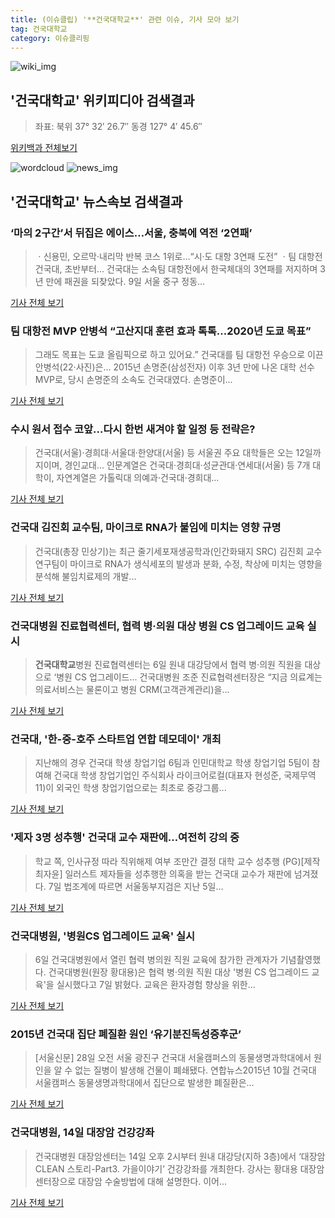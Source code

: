 ```yaml
---
title: (이슈클립) '**건국대학교**' 관련 이슈, 기사 모아 보기
tag: 건국대학교
category: 이슈클리핑
---
```

![wiki_img](https://user-images.githubusercontent.com/42597476/44503234-41136a80-a6d0-11e8-9071-6fc6418eafe4.png)
## **'**건국대학교**'** 위키피디아 검색결과
>좌표: 북위 37° 32′ 26.7″ 동경 127° 4′ 45.6″

<a href="https://ko.wikipedia.org/wiki/건국대학교" target="_blank">위키백과 전체보기</a>

![wordcloud](https://s3.ap-northeast-2.amazonaws.com/lyrics101-wordcloud/2018-09-10-1536518414.png)
![news_img](https://user-images.githubusercontent.com/42597476/44507050-1206f400-a6e4-11e8-8d98-7ffbfebb353f.png)
## **'**건국대학교**'** 뉴스속보 검색결과
### ‘마의 2구간’서 뒤집은 에이스…서울, 충북에 역전 ‘2연패’

>ㆍ신용민, 오르막·내리막 반복 코스 1위로…“시·도 대항 3연패 도전” ㆍ팀 대항전 건국대, 초반부터... 건국대는 소속팀 대항전에서 한국체대의 3연패를 저지하며 3년 만에 패권을 되찾았다. 9일 서울 중구 정동...

<a href="http://news.khan.co.kr/kh_news/khan_art_view.html?artid=201809092052025&code=980701" target="_blank">기사 전체 보기</a>

### 팀 대항전 MVP 안병석 “고산지대 훈련 효과 톡톡…2020년 도쿄 목표”

>그래도 목표는 도쿄 올림픽으로 하고 있어요.” 건국대를 팀 대항전 우승으로 이끈 안병석(22·사진)은... 2015년 손명준(삼성전자) 이후 3년 만에 나온 대학 선수 MVP로, 당시 손명준의 소속도 건국대였다. 손명준이...

<a href="http://news.khan.co.kr/kh_news/khan_art_view.html?artid=201809092052015&code=980701" target="_blank">기사 전체 보기</a>

### 수시 원서 접수 코앞…다시 한번 새겨야 할 일정 등 전략은?

>건국대(서울)·경희대·서울대·한양대(서울) 등 서울권 주요 대학들은 오는 12일까지이며, 경인교대... 인문계열은 건국대·경희대·성균관대·연세대(서울) 등 7개 대학이, 자연계열은 가톨릭대 의예과·건국대·경희대...

<a href="http://edu.chosun.com/site/data/html_dir/2018/09/09/2018090900751.html" target="_blank">기사 전체 보기</a>

### 건국대 김진회 교수팀, 마이크로 RNA가 불임에 미치는 영향 규명

>건국대(총장 민상기)는 최근 줄기세포재생공학과(인간화돼지 SRC) 김진회 교수 연구팀이 마이크로 RNA가 생식세포의 발생과 분화, 수정, 착상에 미치는 영향을 분석해 불임치료제의 개발...

<a href="http://news.unn.net/news/articleView.html?idxno=194197" target="_blank">기사 전체 보기</a>

### 건국대병원 진료협력센터, 협력 병·의원 대상 병원 CS 업그레이드 교육 실시

>**건국대학교**병원 진료협력센터는 6일 원내 대강당에서 협력 병·의원 직원을 대상으로 ‘병원 CS 업그레이드... 건국대병원 조준 진료협력센터장은 “지금 의료계는 의료서비스는 물론이고 병원 CRM(고객관계관리)을...

<a href="http://sports.khan.co.kr/news/sk_index.html?art_id=201809090947013&sec_id=561801&pt=nv" target="_blank">기사 전체 보기</a>

### 건국대, '한-중-호주 스타트업 연합 데모데이' 개최

>지난해의 경우 건국대 학생 창업기업 6팀과 인민대학교 학생 창업기업 5팀이 참여해 건국대 학생 창업기업인 주식회사 라이크어로컬(대표자 현성준, 국제무역 11)이 외국인 학생 창업기업으로는 최초로 중강그룹...

<a href="http://www.veritas-a.com/news/articleView.html?idxno=127177" target="_blank">기사 전체 보기</a>

### '제자 3명 성추행' 건국대 교수 재판에…여전히 강의 중

>학교 쪽, 인사규정 따라 직위해제 여부 조만간 결정 대학 교수 성추행 (PG)[제작 최자윤] 일러스트 제자들을 성추행한 의혹을 받는 건국대 교수가 재판에 넘겨졌다. 7일 법조계에 따르면 서울동부지검은 지난 5일...

<a href="http://app.yonhapnews.co.kr/YNA/Basic/SNS/r.aspx?c=AKR20180907043700004&did=1195m" target="_blank">기사 전체 보기</a>

### 건국대병원, '병원CS 업그레이드 교육' 실시

>6일 건국대병원에서 열린 협력 병의원 직원 교육에 참가한 관계자가 기념촬영했다. 건국대병원(원장 황대용)은 협력 병·의원 직원 대상 '병원 CS 업그레이드 교육'을 실시했다고 7일 밝혔다. 교육은 환자경험 향상을 위한...

<a href="http://www.etnews.com/20180907000257" target="_blank">기사 전체 보기</a>

### 2015년 건국대 집단 폐질환 원인 ‘유기분진독성증후군’

>[서울신문] 28일 오전 서울 광진구 건국대 서울캠퍼스의 동물생명과학대에서 원인을 알 수 없는 질병이 발생해 건물이 폐쇄됐다. 연합뉴스2015년 10월 건국대 서울캠퍼스 동물생명과학대에서 집단으로 발생한 폐질환은...

<a href="http://www.seoul.co.kr/news/newsView.php?id=20180907500049&wlog_tag3=naver" target="_blank">기사 전체 보기</a>

### 건국대병원, 14일 대장암 건강강좌

>건국대병원 대장암센터는 14일 오후 2시부터 원내 대강당(지하 3층)에서 ‘대장암 CLEAN 스토리-Part3. 가을이야기’ 건강강좌를 개최한다. 강사는 황대용 대장암센터장으로 대장암 수술방법에 대해 설명한다. 이어...

<a href="http://www.edaily.co.kr/news/newspath.asp?newsid=01213606619338152" target="_blank">기사 전체 보기</a>


